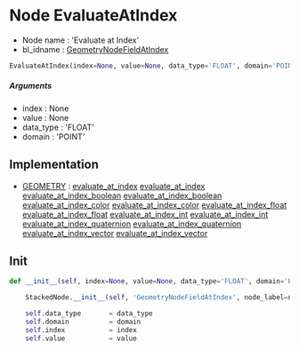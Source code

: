 # Node EvaluateAtIndex

- Node name : 'Evaluate at Index'
- bl_idname : [GeometryNodeFieldAtIndex](https://docs.blender.org/api/current/bpy.types.GeometryNodeFieldAtIndex.html)


``` python
EvaluateAtIndex(index=None, value=None, data_type='FLOAT', domain='POINT', node_label=None, node_color=None)
```
##### Arguments

- index : None
- value : None
- data_type : 'FLOAT'
- domain : 'POINT'

## Implementation

- [GEOMETRY](/docs/GeoNodes/socket_GEOMETRY.md) : [evaluate_at_index](/docs/GeoNodes/socket_GEOMETRY.md#evaluate_at_index) [evaluate_at_index](/docs/GeoNodes/socket_GEOMETRY.md#evaluate_at_index) [evaluate_at_index_boolean](/docs/GeoNodes/socket_GEOMETRY.md#evaluate_at_index_boolean) [evaluate_at_index_boolean](/docs/GeoNodes/socket_GEOMETRY.md#evaluate_at_index_boolean) [evaluate_at_index_color](/docs/GeoNodes/socket_GEOMETRY.md#evaluate_at_index_color) [evaluate_at_index_color](/docs/GeoNodes/socket_GEOMETRY.md#evaluate_at_index_color) [evaluate_at_index_float](/docs/GeoNodes/socket_GEOMETRY.md#evaluate_at_index_float) [evaluate_at_index_float](/docs/GeoNodes/socket_GEOMETRY.md#evaluate_at_index_float) [evaluate_at_index_int](/docs/GeoNodes/socket_GEOMETRY.md#evaluate_at_index_int) [evaluate_at_index_int](/docs/GeoNodes/socket_GEOMETRY.md#evaluate_at_index_int) [evaluate_at_index_quaternion](/docs/GeoNodes/socket_GEOMETRY.md#evaluate_at_index_quaternion) [evaluate_at_index_quaternion](/docs/GeoNodes/socket_GEOMETRY.md#evaluate_at_index_quaternion) [evaluate_at_index_vector](/docs/GeoNodes/socket_GEOMETRY.md#evaluate_at_index_vector) [evaluate_at_index_vector](/docs/GeoNodes/socket_GEOMETRY.md#evaluate_at_index_vector)

## Init

``` python
def __init__(self, index=None, value=None, data_type='FLOAT', domain='POINT', node_label=None, node_color=None):

    StackedNode.__init__(self, 'GeometryNodeFieldAtIndex', node_label=node_label, node_color=node_color)

    self.data_type       = data_type
    self.domain          = domain
    self.index           = index
    self.value           = value
```
